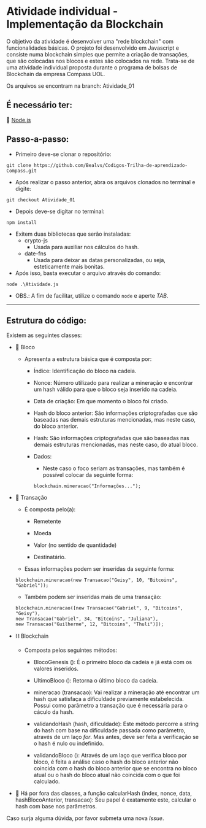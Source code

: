 # Atividade individual - Implementação da Blockchain 
O objetivo da atividade é desenvolver uma "rede blockchain" com funcionalidades básicas. O projeto foi desenvolvido em Javascript e consiste numa blockchain simples que permite a criação de transações, que são colocadas nos blocos e estes são colocados na rede. Trata-se de uma atividade individual proposta durante o programa de bolsas de Blockchain da empresa Compass UOL.

Os arquivos se encontram na branch: Atividade_01

## É necessário ter: 

:triangular_flag_on_post: [Node.js](https://nodejs.org/en/download/package-manager/current)

## Passo-a-passo:

- Primeiro deve-se clonar o repositório:
```
git clone https://github.com/Bealvs/Codigos-Trilha-de-aprendizado-Compass.git
```
- Após realizar o passo anterior, abra os arquivos clonados no terminal e digite:

```
git checkout Atividade_01
```

- Depois deve-se digitar no terminal:
```
npm install
```
- Exitem duas bibliotecas que serão instaladas:
  - crypto-js
    - Usada para auxiliar nos cálculos do hash.
  - date-fns
    - Usada para deixar as datas personalizadas, ou seja, esteticamente mais bonitas.
- Após isso, basta executar o arquivo através do comando:

```
node .\Atividade.js
```
- OBS.: A fim de facilitar, utilize o comando `node` e aperte *TAB*.

---

## Estrutura do código:

Existem as seguintes classes:
- :black_square_button: Bloco
  - Apresenta a estrutura básica que é composta por: 
    - Índice: Identificação do bloco na cadeia. 
    - Nonce: Número utilizado para realizar a mineração e encontrar um hash válido para que o bloco seja inserido na cadeia.
    - Data de criação: Em que momento o bloco foi criado.
    - Hash do bloco anterior: São informações criptografadas que são baseadas nas demais estruturas mencionadas, mas neste caso, do bloco anterior. 
    - Hash: São informações criptografadas que são baseadas nas demais estruturas mencionadas, mas neste caso, do atual bloco.
    - Dados:
      - Neste caso o foco seriam as transações, mas também é possível colocar da seguinte forma:
        
      ```
      blockchain.mineracao("Informações...");
      ```
    
- :money_with_wings: Transação
  - É composta pelo(a):
    - Remetente
      
    - Moeda
      
    - Valor (no sentido de quantidade)
      
    - Destinatário.

  - Essas informações podem ser inseridas da seguinte forma:
  
  ```
  blockchain.mineracao(new Transacao("Geisy", 10, "Bitcoins", "Gabriel"));
  ```
  
  - Também podem ser inseridas mais de uma transação:
  
  ```
  blockchain.mineracao([new Transacao("Gabriel", 9, "Bitcoins", "Geisy"),
  new Transacao("Gabriel", 34, "Bitcoins", "Juliana"),
  new Transacao("Guilherme", 12, "Bitcoins", "Thuli")]);
  ```
    
- :chains: Blockchain 
  - Composta pelos seguintes métodos:
    - BlocoGenesis (): É o primeiro bloco da cadeia e já está com os valores inseridos.
    
    - UltimoBloco (): Retorna o último bloco da cadeia.
    
    - mineracao (transacao): Vai realizar a mineração até encontrar um hash que satisfaça a dificuldade previamente estabelecida. Possui como parâmetro a transação que é necessária para o cáculo da hash.
    
    - validandoHash (hash, dificuldade): Este método percorre a string do hash com base na dificuldade passada como parâmetro, através de um laço *for*. Mas antes, deve ser feita a verificação se o hash é nulo ou indefinido.
      
    - validandoBloco (): Através de um laço que verifica bloco por bloco, é feita a análise caso o hash do bloco anterior não coincida com o hash do bloco anterior que se encontra no bloco atual ou o hash do bloco atual não coincida com o que foi calculado.

- :round_pushpin: Há por fora das classes, a função calcularHash (index, nonce, data, hashBlocoAnterior, transacao): Seu papel é exatamente este, calcular o hash com base nos parâmetros.
  
Caso surja alguma dúvida, por favor submeta uma nova *Issue*.
